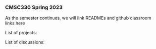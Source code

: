 ### CMSC330 Spring 2023 

As the semester continues, we will link READMEs and github classroom links here


List of projects:


List of discussions:

